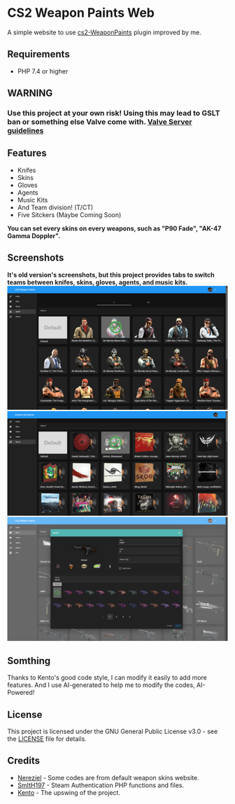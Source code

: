 # CS2 Weapon Paints Web
A simple website to use [cs2-WeaponPaints](https://github.com/Nereziel/cs2-WeaponPaints/) plugin improved by me.

## Requirements
- PHP 7.4 or higher

## WARNING
### Use this project at your own risk! Using this may lead to GSLT ban or something else Valve come with. [Valve Server guidelines](https://blog.counter-strike.net/index.php/server_guidelines/)

## Features
- Knifes
- Skins
- Gloves
- Agents
- Music Kits  
- And Team division! (T/CT)
- Five Sitckers (Maybe Coming Soon)

**You can set every skins on every weapons, such as "P90 Fade", "AK-47 Gamma Doppler".**

## Screenshots
**It's old version's screenshots, but this project provides tabs to switch teams between knifes, skins, gloves, agents, and music kits.**
![](./screenshots/agent.png)  
![](./screenshots/music.png)  
![](./screenshots/skin.png)

## Somthing
Thanks to Kento's good code style, I can modify it easily to add more features.
And I use AI-generated to help me to modify the codes, AI-Powered!

## License
This project is licensed under the GNU General Public License v3.0 - see the [LICENSE](LICENSE) file for details.

## Credits
- [Nereziel](https://github.com/Nereziel) - Some codes are from default weapon skins website.
- [SmItH197](https://github.com/SmItH197/SteamAuthentication) - Steam Authentication PHP functions and files.
- [Kento](https://github.com/rogeraabbccdd/CS2-WeaponPaints-Web) - The upswing of the project.